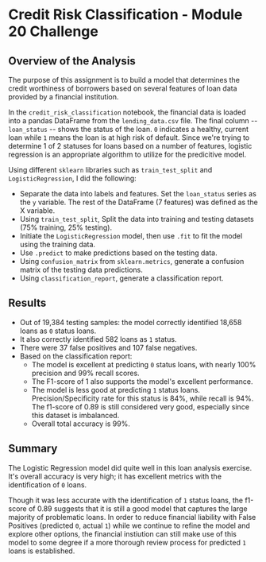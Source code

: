 # Credit Risk Classification - Module 20 Challenge

## Overview of the Analysis

The purpose of this assignment is to build a model that determines the credit worthiness of borrowers based on several features of loan data provided by a financial institution.

In the `credit_risk_classification` notebook, the financial data is loaded into a pandas DataFrame from the `lending_data.csv` file. The final column -- `loan_status` -- shows the status of the loan. `0` indicates a healthy, current loan while `1` means the loan is at high risk of default. Since we're trying to determine 1 of 2 statuses for loans based on a number of features, logistic regression is an appropriate algorithm to utilize for the predicitive model.

Using different `sklearn` libraries such as `train_test_split` and `LogisticRegression`, I did the following:

* Separate the data into labels and features. Set the `loan_status` series as the `y` variable. The rest of the DataFrame (7 features) was defined as the X variable.
* Using `train_test_split`, Split the data into training and testing datasets (75% training, 25% testing).
* Initiate the `LogisticRegression` model, then use `.fit` to fit the model using the training data.
* Use `.predict` to make predictions based on the testing data.
* Using `confusion_matrix` from `sklearn.metrics`, generate a confusion matrix of the testing data predictions.
* Using `classification_report`, generate a classification report.


## Results


* Out of 19,384 testing samples: the model correctly identified 18,658 loans as `0` status loans.
* It also correctly identified 582 loans as `1` status.
* There were 37 false positives and 107 false negatives.
* Based on the classification report:
   * The model is excellent at predicting `0` status loans, with nearly 100% precision and 99% recall scores.
   * The F1-score of 1 also supports the model's excellent performance.
   * The model is less good at predicting `1` status loans. Precision/Specificity rate for this status is 84%, while recall is 94%. The f1-score of 0.89 is still considered very good, especially since this dataset is imbalanced.
   * Overall total accuracy is 99%.


## Summary

The Logistic Regression model did quite well in this loan analysis exercise. It's overall accuracy is very high; it has excellent metrics with the identification of `0` loans. 

Though it was less accurate with the identification of `1` status loans, the f1-score of 0.89 suggests that it is still a good model that captures the large majority of problematic loans. In order to reduce financial liability with False Positives (predicted `0`, actual `1`) while we continue to refine the model and explore other options, the financial instiution can still make use of this model to some degree if a more thorough review process for predicted `1` loans is established.

